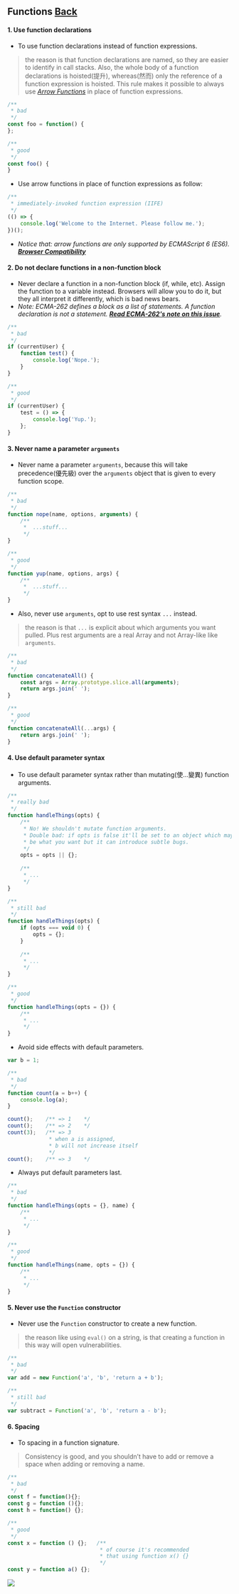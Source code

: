 ## Functions [**Back**](./../README.md)

#### 1. Use function declarations

- To use function declarations instead of function expressions.

> the reason is that function declarations are named, so they are easier to identify in call stacks. Also, the whole body of a function declarations is hoisted(提升), whereas(然而) only the reference of a function expression is hoisted. This rule makes it possible to always use [*Arrow Functions*](./../arrowFunctions/arrowFunctions.md) in place of function expressions.

```js
/**
 * bad
 */
const foo = function() {
};

/**
 * good
 */
const foo() {
}
```

- Use arrow functions in place of function expressions as follow:

```js
/**
 * immediately-invoked function expression (IIFE)
 */
(() => {
    console.log('Welcome to the Internet. Please follow me.');
})();
```

- *Notice that: arrow functions are only supported by ECMAScript 6 (ES6). [**Browser Compatibility**](https://developer.mozilla.org/en-US/docs/Web/JavaScript/Reference/Functions/Arrow_functions#Browser_compatibility)*

#### 2. Do not declare functions in a non-function block

- Never declare a function in a non-function block (if, while, etc). Assign the function to a variable instead. Browsers will allow you to do it, but they all interpret it differently, which is bad news bears.
- *Note: ECMA-262 defines a block as a list of statements. A function declaration is not a statement. [**Read ECMA-262's note on this issue**](http://www.ecma-international.org/publications/files/ECMA-ST/Ecma-262.pdf#page=97).*

```js
/**
 * bad
 */
if (currentUser) {
    function test() {
        console.log('Nope.');
    }
}

/**
 * good
 */
if (currentUser) {
    test = () => {
        console.log('Yup.');
    };
}
```

#### 3. Never name a parameter `arguments`

- Never name a parameter `arguments`, because this will take precedence(優先級) over the `arguments` object that is given to every function scope.

```js
/**
 * bad
 */
function nope(name, options, arguments) {
    /**
     *  ...stuff...
     */
}

/**
 * good
 */
function yup(name, options, args) {
    /**
     *  ...stuff...
     */
}
```

- Also, never use `arguments`, opt to use rest syntax `...` instead.

> the reason is that `...` is explicit about which arguments you want pulled. Plus rest arguments are a real Array and not Array-like like `arguments`.

```js
/**
 * bad
 */
function concatenateAll() {
    const args = Array.prototype.slice.all(arguments);
    return args.join(' ');
}

/**
 * good
 */
function concatenateAll(...args) {
    return args.join(' ');
}
```

#### 4. Use default parameter syntax

- To use default parameter syntax rather than mutating(使...變異) function arguments.

```js
/**
 * really bad
 */
function handleThings(opts) {
    /**
     * No! We shouldn't mutate function arguments.
     * Double bad: if opts is false it'll be set to an object which may
     * be what you want but it can introduce subtle bugs.
     */
    opts = opts || {};
    
    /**
     * ...
     */
}

/**
 * still bad
 */
function handleThings(opts) {
    if (opts === void 0) {
        opts = {};
    }
    
    /**
     * ...
     */
}

/**
 * good
 */
function handleThings(opts = {}) {
    /**
     * ...
     */
}
```

- Avoid side effects with default parameters.

```js
var b = 1;

/**
 * bad
 */
function count(a = b++) {
    console.log(a);
}

count();    /** => 1    */
count();    /** => 2    */
count(3);   /** => 3    
             * when a is assigned,
             * b will not increase itself
             */
count();    /** => 3    */
```

- Always put default parameters last.

```js
/**
 * bad
 */
function handleThings(opts = {}, name) {
    /**
     * ...
     */
}

/**
 * good
 */
function handleThings(name, opts = {}) {
    /**
     * ...
     */
}
```

#### 5. Never use the `Function` constructor

- Never use the `Function` constructor to create a new function.

> the reason like using `eval()` on a string, is that creating a function in this way will open vulnerabilities.

```js
/**
 * bad
 */
var add = new Function('a', 'b', 'return a + b');

/**
 * still bad
 */
var subtract = Function('a', 'b', 'return a - b');
```

#### 6. Spacing

- To spacing in a function signature.

> Consistency is good, and you shouldn’t have to add or remove a space when adding or removing a name.

```js
/**
 * bad
 */
const f = function(){};
const g = function (){};
const h = function() {};

/**
 * good
 */
const x = function () {};   /** 
                             * of course it's recommended
                             * that using function x() {}
                             */
const y = function a() {};
```



<a href="http://aleen42.github.io/" target="_blank" ><img src="./../pic/tail.gif"></a>